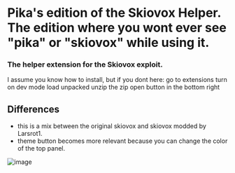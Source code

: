 # Pika's edition of the Skiovox Helper. The edition where you wont ever see "pika" or "skiovox" while using it. 
### The helper extension for the Skiovox exploit.

I assume you know how to install, but if you dont here: 
go to extensions
turn on dev mode
load unpacked
unzip the zip
open button in the bottom right

## Differences
- this is a mix between the original skiovox and skiovox modded by Larsrot1.
- theme button becomes more relevant because you can change the color of the top panel.

![image](https://github.com/zkayns/skiovox-helper/assets/80561998/4c09893a-65a5-45da-b70b-5f3d20c27d54)
